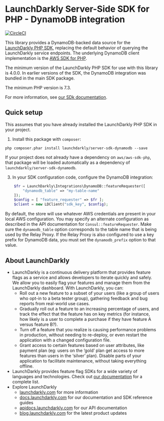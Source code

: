 # LaunchDarkly Server-Side SDK for PHP - DynamoDB integration

[![CircleCI](https://circleci.com/gh/launchdarkly/php-server-sdk-dynamodb.svg?style=svg)](https://circleci.com/gh/launchdarkly/php-server-sdk-dynamodb)

This library provides a DynamoDB-backed data source for the [LaunchDarkly PHP SDK](https://github.com/launchdarkly/php-server-sdk), replacing the default behavior of querying the LaunchDarkly service endpoints. The underlying DynamoDB client implementation is the [AWS SDK for PHP](https://aws.amazon.com/sdk-for-php/).

The minimum version of the LaunchDarkly PHP SDK for use with this library is 4.0.0. In earlier versions of the SDK, the DynamoDB integration was bundled in the main SDK package.

The minimum PHP version is 7.3.

For more information, see [our SDk documentation](https://docs.launchdarkly.com/sdk/features/storing-data).

## Quick setup

This assumes that you have already installed the LaunchDarkly PHP SDK in your project.

1. Install this package with `composer`:

```shell
php composer.phar install launchdarkly/server-sdk-dynamodb --save
```

If your project does not already have a dependency on `aws/aws-sdk-php`, that package will be loaded automatically as a dependency of `launchdarkly/server-sdk-dynamodb`.

3. In your SDK configuration code, configure the DynamoDB integration:

```php
    $fr = LaunchDarkly\Integrations\DynamoDB::featureRequester([
        "dynamodb_table" => "my-table-name"
    ]);
    $config = [ "feature_requester" => $fr ];
    $client = new LDClient("sdk_key", $config);
```

By default, the store will use whatever AWS credentials are present in your local AWS configuration. You may specify an alternate configuration as described in the API documentation for `Consul::featureRequester`. Make sure the `dynamodb_table` option corresponds to the table name that is being used by the Relay Proxy. If the Relay Proxy is also configured to use a key prefix for DynamoDB data, you must set the `dynamodb_prefix` option to that value.

## About LaunchDarkly

* LaunchDarkly is a continuous delivery platform that provides feature flags as a service and allows developers to iterate quickly and safely. We allow you to easily flag your features and manage them from the LaunchDarkly dashboard.  With LaunchDarkly, you can:
    * Roll out a new feature to a subset of your users (like a group of users who opt-in to a beta tester group), gathering feedback and bug reports from real-world use cases.
    * Gradually roll out a feature to an increasing percentage of users, and track the effect that the feature has on key metrics (for instance, how likely is a user to complete a purchase if they have feature A versus feature B?).
    * Turn off a feature that you realize is causing performance problems in production, without needing to re-deploy, or even restart the application with a changed configuration file.
    * Grant access to certain features based on user attributes, like payment plan (eg: users on the ‘gold’ plan get access to more features than users in the ‘silver’ plan). Disable parts of your application to facilitate maintenance, without taking everything offline.
* LaunchDarkly provides feature flag SDKs for a wide variety of languages and technologies. Check out [our documentation](https://docs.launchdarkly.com/docs) for a complete list.
* Explore LaunchDarkly
    * [launchdarkly.com](https://www.launchdarkly.com/ "LaunchDarkly Main Website") for more information
    * [docs.launchdarkly.com](https://docs.launchdarkly.com/  "LaunchDarkly Documentation") for our documentation and SDK reference guides
    * [apidocs.launchdarkly.com](https://apidocs.launchdarkly.com/  "LaunchDarkly API Documentation") for our API documentation
    * [blog.launchdarkly.com](https://blog.launchdarkly.com/  "LaunchDarkly Blog Documentation") for the latest product updates
